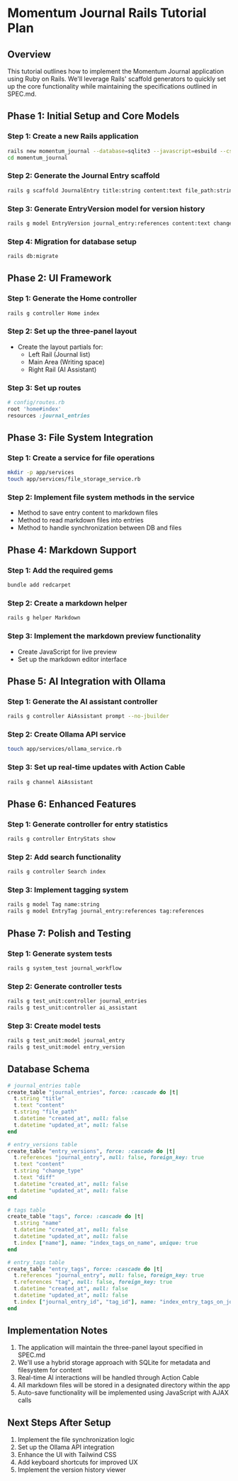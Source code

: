 # Momentum Journal Rails Tutorial Plan

## Overview
This tutorial outlines how to implement the Momentum Journal application using Ruby on Rails. We'll leverage Rails' scaffold generators to quickly set up the core functionality while maintaining the specifications outlined in SPEC.md.

## Phase 1: Initial Setup and Core Models

### Step 1: Create a new Rails application
```bash
rails new momentum_journal --database=sqlite3 --javascript=esbuild --css=tailwind
cd momentum_journal
```

### Step 2: Generate the Journal Entry scaffold
```bash
rails g scaffold JournalEntry title:string content:text file_path:string --no-jbuilder
```

### Step 3: Generate EntryVersion model for version history
```bash
rails g model EntryVersion journal_entry:references content:text change_type:string diff:text
```

### Step 4: Migration for database setup
```bash
rails db:migrate
```

## Phase 2: UI Framework

### Step 1: Generate the Home controller
```bash
rails g controller Home index
```

### Step 2: Set up the three-panel layout
- Create the layout partials for:
  - Left Rail (Journal list)
  - Main Area (Writing space)
  - Right Rail (AI Assistant)

### Step 3: Set up routes
```ruby
# config/routes.rb
root 'home#index'
resources :journal_entries
```

## Phase 3: File System Integration

### Step 1: Create a service for file operations
```bash
mkdir -p app/services
touch app/services/file_storage_service.rb
```

### Step 2: Implement file system methods in the service
- Method to save entry content to markdown files
- Method to read markdown files into entries
- Method to handle synchronization between DB and files

## Phase 4: Markdown Support

### Step 1: Add the required gems
```bash
bundle add redcarpet
```

### Step 2: Create a markdown helper
```bash
rails g helper Markdown
```

### Step 3: Implement the markdown preview functionality
- Create JavaScript for live preview
- Set up the markdown editor interface

## Phase 5: AI Integration with Ollama

### Step 1: Generate the AI assistant controller
```bash
rails g controller AiAssistant prompt --no-jbuilder
```

### Step 2: Create Ollama API service
```bash
touch app/services/ollama_service.rb
```

### Step 3: Set up real-time updates with Action Cable
```bash
rails g channel AiAssistant
```

## Phase 6: Enhanced Features

### Step 1: Generate controller for entry statistics
```bash
rails g controller EntryStats show
```

### Step 2: Add search functionality
```bash
rails g controller Search index
```

### Step 3: Implement tagging system
```bash
rails g model Tag name:string
rails g model EntryTag journal_entry:references tag:references
```

## Phase 7: Polish and Testing

### Step 1: Generate system tests
```bash
rails g system_test journal_workflow
```

### Step 2: Generate controller tests
```bash
rails g test_unit:controller journal_entries
rails g test_unit:controller ai_assistant
```

### Step 3: Create model tests
```bash
rails g test_unit:model journal_entry
rails g test_unit:model entry_version
```

## Database Schema

```ruby
# journal_entries table
create_table "journal_entries", force: :cascade do |t|
  t.string "title"
  t.text "content"
  t.string "file_path"
  t.datetime "created_at", null: false
  t.datetime "updated_at", null: false
end

# entry_versions table
create_table "entry_versions", force: :cascade do |t|
  t.references "journal_entry", null: false, foreign_key: true
  t.text "content"
  t.string "change_type"
  t.text "diff"
  t.datetime "created_at", null: false
  t.datetime "updated_at", null: false
end

# tags table
create_table "tags", force: :cascade do |t|
  t.string "name"
  t.datetime "created_at", null: false
  t.datetime "updated_at", null: false
  t.index ["name"], name: "index_tags_on_name", unique: true
end

# entry_tags table
create_table "entry_tags", force: :cascade do |t|
  t.references "journal_entry", null: false, foreign_key: true
  t.references "tag", null: false, foreign_key: true
  t.datetime "created_at", null: false
  t.datetime "updated_at", null: false
  t.index ["journal_entry_id", "tag_id"], name: "index_entry_tags_on_journal_entry_id_and_tag_id", unique: true
end
```

## Implementation Notes

1. The application will maintain the three-panel layout specified in SPEC.md
2. We'll use a hybrid storage approach with SQLite for metadata and filesystem for content
3. Real-time AI interactions will be handled through Action Cable
4. All markdown files will be stored in a designated directory within the app
5. Auto-save functionality will be implemented using JavaScript with AJAX calls

## Next Steps After Setup

1. Implement the file synchronization logic
2. Set up the Ollama API integration
3. Enhance the UI with Tailwind CSS
4. Add keyboard shortcuts for improved UX
5. Implement the version history viewer 